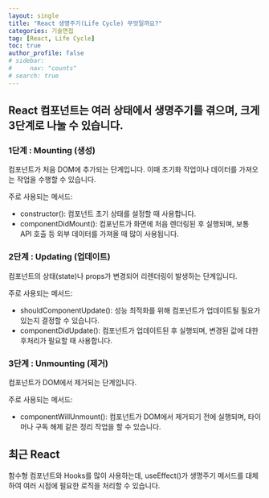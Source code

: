 ```yaml
---
layout: single
title: "React 생명주기(Life Cycle) 무엇일까요?"
categories: 기술면접
tag: [React, Life Cycle]
toc: true
author_profile: false
# sidebar:
#     nav: "counts"
# search: true
---
```


## React 컴포넌트는 여러 상태에서 생명주기를 겪으며, 크게 3단계로 나눌 수 있습니다.

### 1단계 : Mounting (생성)

컴포넌트가 처음 DOM에 추가되는 단계입니다. 이때 초기화 작업이나 데이터를 가져오는 작업을 수행할 수 있습니다.

주로 사용되는 메서드:

- constructor(): 컴포넌트 초기 상태를 설정할 때 사용합니다.
- componentDidMount(): 컴포넌트가 화면에 처음 렌더링된 후 실행되며, 보통 API 호출 등 외부 데이터를 가져올 때 많이 사용됩니다.

### 2단계 : Updating (업데이트)

컴포넌트의 상태(state)나 props가 변경되어 리렌더링이 발생하는 단계입니다.

주로 사용되는 메서드:

- shouldComponentUpdate(): 성능 최적화를 위해 컴포넌트가 업데이트될 필요가 있는지 결정할 수 있습니다.
- componentDidUpdate(): 컴포넌트가 업데이트된 후 실행되며, 변경된 값에 대한 후처리가 필요할 때 사용합니다.

### 3단계 : Unmounting (제거)

컴포넌트가 DOM에서 제거되는 단계입니다.

주로 사용되는 메서드:

- componentWillUnmount(): 컴포넌트가 DOM에서 제거되기 전에 실행되며, 타이머나 구독 해제 같은 정리 작업을 할 수 있습니다.

## 최근 React

함수형 컴포넌트와 Hooks를 많이 사용하는데,
useEffect()가 생명주기 메서드를 대체하여 여러 시점에 필요한 로직을 처리할 수 있습니다.
